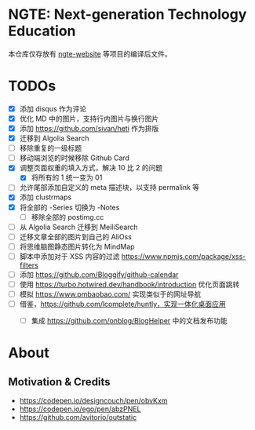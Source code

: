 # NGTE: Next-generation Technology Education

本仓库仅存放有 [ngte-website](https://github.com/wx-chevalier/ngte-website) 等项目的编译后文件。

# TODOs

- [x] 添加 disqus 作为评论
- [x] 优化 MD 中的图片，支持行内图片与换行图片
- [x] 添加 https://github.com/sivan/heti 作为排版
- [x] 迁移到 Algolia Search
- [ ] 移除重复的一级标题
- [ ] 移动端浏览的时候移除 Github Card
- [x] 调整页面权重的填入方式，解决 10 比 2 的问题
  - [x] 将所有的 1 统一变为 01
- [ ] 允许尾部添加自定义的 meta 描述块，以支持 permalink 等
- [x] 添加 clustrmaps
- [x] 将全部的 -Series 切换为 -Notes
  - [ ] 移除全部的 postimg.cc
- [ ] 从 Algolia Search 迁移到 MeiliSearch
- [ ] 迁移文章全部的图片到自己的 AliOss
- [ ] 将思维脑图静态图片转化为 MindMap 
- [ ] 脚本中添加对于 XSS 内容的过滤 https://www.npmjs.com/package/xss-filters
- [ ] 添加 https://github.com/Bloggify/github-calendar
- [ ] 使用 https://turbo.hotwired.dev/handbook/introduction 优化页面跳转
- [ ] 模拟 https://www.pmbaobao.com/ 实现类似于的网址导航
- [ ] 借鉴，https://github.com/lcomplete/huntly，实现一体化桌面应用
  - [ ] 集成 https://github.com/onblog/BlogHelper 中的文档发布功能


# About

## Motivation & Credits

- https://codepen.io/designcouch/pen/obvKxm
- https://codepen.io/ego/pen/abzPNEL
- https://github.com/avitorio/outstatic

